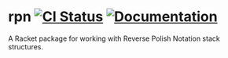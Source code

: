 # rpn [![CI Status][ci-status-badge]][ci-status] [![Documentation][docs-badge]][docs]

A Racket package for working with Reverse Polish Notation stack structures.

[ci-status]: https://github.com/jackfirth/rpn/actions
[ci-status-badge]: https://github.com/jackfirth/rpn/workflows/CI/badge.svg
[docs]: https://docs.racket-lang.org/rpn/index.html
[docs-badge]: https://img.shields.io/badge/docs-published-blue.svg
